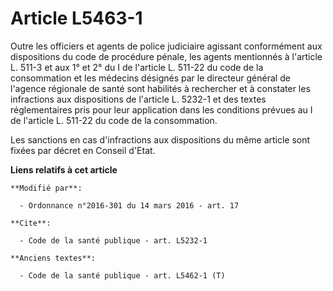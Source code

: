 # Article L5463-1

Outre les officiers et agents de police judiciaire agissant conformément aux dispositions du code de procédure pénale, les
agents mentionnés à l'article L. 511-3 et aux 1° et 2° du I de l'article L. 511-22 du code de la consommation et les médecins
désignés par le directeur général de l'agence régionale de santé sont habilités à rechercher et à constater les infractions
aux dispositions de l'article L. 5232-1 et des textes réglementaires pris pour leur application dans les conditions prévues
au I de l'article L. 511-22 du code de la consommation. 

Les sanctions en cas d'infractions aux dispositions du même article sont fixées par décret en Conseil d'Etat.

**Liens relatifs à cet article**

	**Modifié par**:

	  - Ordonnance n°2016-301 du 14 mars 2016 - art. 17

	**Cite**:

	  - Code de la santé publique - art. L5232-1

	**Anciens textes**:

	  - Code de la santé publique - art. L5462-1 (T)

